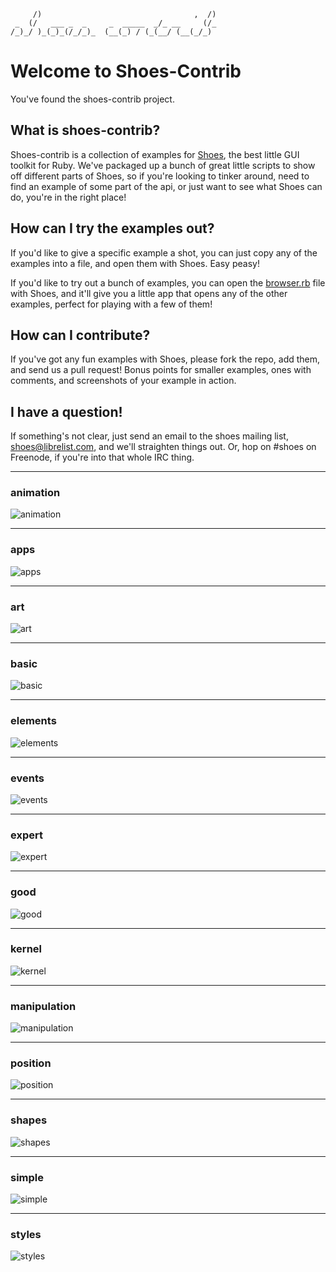          /)                                  ,  /)
     _  (/   ___ _  _     _  _____  _/_ __     (/_
    /_)_/ )_(_)_(/_/_)_  (__(_) / (_(__/ (__(_/_) 
                                               
# Welcome to Shoes-Contrib

You've found the shoes-contrib project.

## What is shoes-contrib?

Shoes-contrib is a collection of examples for [Shoes](http://shoesrb.com/),
the best little GUI toolkit for Ruby. We've packaged up a bunch of great
little scripts to show off different parts of Shoes, so if you're looking
to tinker around, need to find an example of some part of the api, or just
want to see what Shoes can do, you're in the right place!

## How can I try the examples out?

If you'd like to give a specific example a shot, you can just copy any of
the examples into a file, and open them with Shoes. Easy peasy!

If you'd like to try out a bunch of examples, you can open the [browser.rb](http://github.com/shoes/shoes-contrib/blob/master/browser.rb)
file with Shoes, and it'll give you a little app that opens any of the other
examples, perfect for playing with a few of them!

## How can I contribute?

If you've got any fun examples with Shoes, please fork the repo, add them, and
send us a pull request! Bonus points for smaller examples, ones with comments,
and screenshots of your example in action.

## I have a question!

If something's not clear, just send an email to the shoes mailing list, shoes@librelist.com, and we'll straighten things out. Or, hop on #shoes on Freenode, if you're into that whole IRC thing.

<!--
TODO `animation/pulsate.rb` references an image that doesn't exist.
TODO `app/download-and-save.rb` references an image that should be locally cached and another that doesn't exist.
TODO `basic/class-book.rb` doesn't run.
TODO `basic/url-shoes-subclassing.rb` doesn't run.
TODO `elements/image-icon.rb` references an image which should be locally cached.
TODO `expert/funnies.rb` doesn't work.  It's probably referencing online data which doesn't exist.
TODO `kernel/debug.rb` doesn't work.
TODO `simple/bounce.rb` references images which don't exist.
TODO `simple/form.rb` references images which don't exist.
TODO `simple/video.rb` doesn't work.  It's probably referencing online data which doesn't exist.
-->


---
### animation
![animation](https://github.com/spiralofhope/shoes-contrib/raw/master/category_thumbnails/animation.png)

---
### apps
![apps](https://github.com/spiralofhope/shoes-contrib/raw/master/category_thumbnails/default-thumbnail.png)

---
### art
![art](https://github.com/spiralofhope/shoes-contrib/raw/master/category_thumbnails/default-thumbnail.png)

---
### basic
![basic](https://github.com/spiralofhope/shoes-contrib/raw/master/category_thumbnails/default-thumbnail.png)

---
### elements
![elements](https://github.com/spiralofhope/shoes-contrib/raw/master/category_thumbnails/default-thumbnail.png)

---
### events
![events](https://github.com/spiralofhope/shoes-contrib/raw/master/category_thumbnails/default-thumbnail.png)

---
### expert
![expert](https://github.com/spiralofhope/shoes-contrib/raw/master/category_thumbnails/default-thumbnail.png)

---
### good
![good](https://github.com/spiralofhope/shoes-contrib/raw/master/category_thumbnails/default-thumbnail.png)

---
### kernel
![kernel](https://github.com/spiralofhope/shoes-contrib/raw/master/category_thumbnails/default-thumbnail.png)

---
### manipulation
![manipulation](https://github.com/spiralofhope/shoes-contrib/raw/master/category_thumbnails/default-thumbnail.png)

---
### position
![position](https://github.com/spiralofhope/shoes-contrib/raw/master/category_thumbnails/default-thumbnail.png)

---
### shapes
![shapes](https://github.com/spiralofhope/shoes-contrib/raw/master/category_thumbnails/default-thumbnail.png)

---
### simple
![simple](https://github.com/spiralofhope/shoes-contrib/raw/master/category_thumbnails/default-thumbnail.png)

---
### styles
![styles](https://github.com/spiralofhope/shoes-contrib/raw/master/category_thumbnails/default-thumbnail.png)

